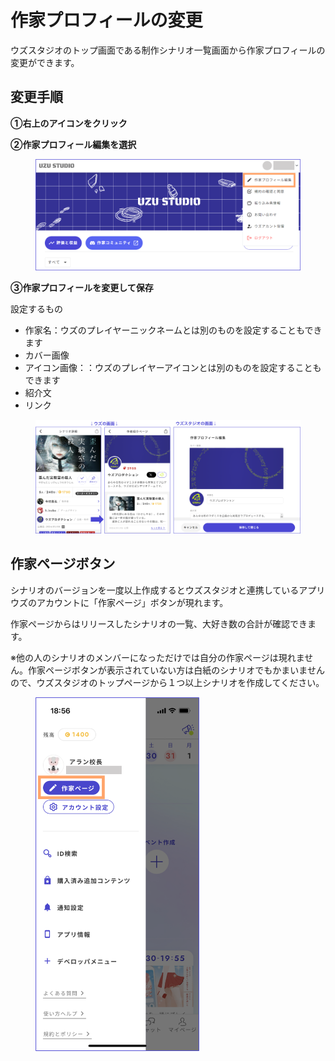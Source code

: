 # 作家プロフィールの変更

ウズスタジオのトップ画面である制作シナリオ一覧画面から作家プロフィールの変更ができます。

## 変更手順

**①右上のアイコンをクリック**

**②作家プロフィール編集を選択**

<figure><img src="../.gitbook/assets/image (1) (1) (1) (1) (1) (1) (1) (1) (1) (1) (1) (1) (2) (1).png" alt=""><figcaption></figcaption></figure>

**③作家プロフィールを変更して保存**

設定するもの

* 作家名：ウズのプレイヤーニックネームとは別のものを設定することもできます
* カバー画像
* アイコン画像：：ウズのプレイヤーアイコンとは別のものを設定することもできます
* 紹介文
* リンク

<figure><img src="../.gitbook/assets/image (1) (1) (1) (1) (1) (1) (1) (1) (1) (1) (1) (1) (2) (1) (1).png" alt=""><figcaption></figcaption></figure>

## 作家ページボタン

シナリオのバージョンを一度以上作成するとウズスタジオと連携しているアプリウズのアカウントに「作家ページ」ボタンが現れます。

作家ページからはリリースしたシナリオの一覧、大好き数の合計が確認できます。

※他の人のシナリオのメンバーになっただけでは自分の作家ページは現れません。作家ページボタンが表示されていない方は白紙のシナリオでもかまいませんので、ウズスタジオのトップページから１つ以上シナリオを作成してください。

<figure><img src="../.gitbook/assets/image (2) (1) (1) (1) (1) (1) (1) (1) (1) (2) (1).png" alt="" width="262"><figcaption></figcaption></figure>
